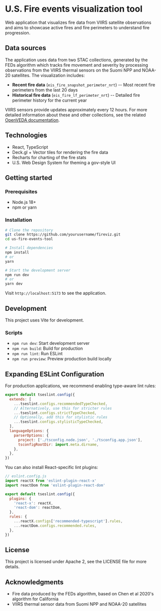 # U.S. Fire events visualization tool

Web application that visualizes fire data from VIIRS satellite observations and aims to showcase active fires and fire perimeters to understand fire progression.

## Data sources

The application uses data from two STAC collections, generated by the FEDs algorithm which tracks fire movement and severity by processing observations from the VIIRS thermal sensors on the Suomi NPP and NOAA-20 satellites. The visualization includes:

- **Recent fire data** (`eis_fire_snapshot_perimeter_nrt`) -- Most recent fire perimeters from the last 20 days
- **Historical fire data** (`eis_fire_lf_perimeter_nrt`) -- Detailed fire perimeter history for the current year

VIIRS sensors provide updates approximately every 12 hours. For more detailed information about these and other collections, see the related [OpenVEDA documentation](https://docs.openveda.cloud/user-guide/notebooks/tutorials/mapping-fires.html#collection-information).

## Technologies

- React, TypeScript
- Deck.gl + Vector tiles for rendering the fire data
- Recharts for charting of the fire stats
- U.S. Web Design System for theming a gov-style UI

## Getting started

### Prerequisites

- Node.js 18+
- npm or yarn

### Installation

```bash
# Clone the repository
git clone https://github.com/yourusername/fireviz.git
cd us-fire-events-tool

# Install dependencies
npm install
# or
yarn

# Start the development server
npm run dev
# or
yarn dev
```

Visit `http://localhost:5173` to see the application.

## Development

This project uses Vite for development.

### Scripts

- `npm run dev`: Start development server
- `npm run build`: Build for production
- `npm run lint`: Run ESLint
- `npm run preview`: Preview production build locally

## Expanding ESLint Configuration

For production applications, we recommend enabling type-aware lint rules:

```js
export default tseslint.config({
  extends: [
    ...tseslint.configs.recommendedTypeChecked,
    // Alternatively, use this for stricter rules
    ...tseslint.configs.strictTypeChecked,
    // Optionally, add this for stylistic rules
    ...tseslint.configs.stylisticTypeChecked,
  ],
  languageOptions: {
    parserOptions: {
      project: ['./tsconfig.node.json', './tsconfig.app.json'],
      tsconfigRootDir: import.meta.dirname,
    },
  },
})
```

You can also install React-specific lint plugins:

```js
// eslint.config.js
import reactX from 'eslint-plugin-react-x'
import reactDom from 'eslint-plugin-react-dom'

export default tseslint.config({
  plugins: {
    'react-x': reactX,
    'react-dom': reactDom,
  },
  rules: {
    ...reactX.configs['recommended-typescript'].rules,
    ...reactDom.configs.recommended.rules,
  },
})
```

## License

This project is licensed under Apache 2, see the LICENSE file for more details.

## Acknowledgments

- Fire data produced by the FEDs algorithm, based on Chen et al 2020's algorithm for California
- VIIRS thermal sensor data from Suomi NPP and NOAA-20 satellites
